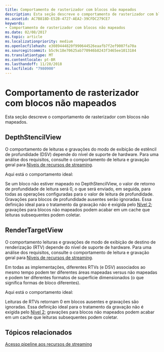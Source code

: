 ```yaml
---
title: Comportamento de rasterizador com blocos não mapeados
description: Esta seção descreve o comportamento de rasterizador com blocos não mapeados.
ms.assetid: AC7B818D-E52B-4727-AEA2-39CFDC279CE7
keywords:
- Comportamento de rasterizador com blocos não mapeados
ms.date: 02/08/2017
ms.topic: article
ms.localizationpriority: medium
ms.openlocfilehash: e3089444820f990644526eaafb7f2ef9007fa70a
ms.sourcegitcommit: b5c9c18e70625ab770946b8243f3465ee1013184
ms.translationtype: MT
ms.contentlocale: pt-BR
ms.lasthandoff: 11/28/2018
ms.locfileid: "7980900"
---
```

# <a name="span-iddirect3dconceptsrasterizerbehaviorwithnon-mappedtilesspanrasterizer-behavior-with-non-mapped-tiles"></a><span id="direct3dconcepts.rasterizer_behavior_with_non-mapped_tiles"></span>Comportamento de rasterizador com blocos não mapeados


Esta seção descreve o comportamento de rasterizador com blocos não mapeados.

## <a name="span-iddepthstencilviewspanspan-iddepthstencilviewspanspan-iddepthstencilviewspandepthstencilview"></a><span id="DepthStencilView"></span><span id="depthstencilview"></span><span id="DEPTHSTENCILVIEW"></span>DepthStencilView


O comportamento de leituras e gravações do modo de exibição de estêncil de profundidade (DSV) depende do nível de suporte de hardware. Para uma análise dos requisitos, consulte o comportamento de leitura e gravação geral para [Níveis de recursos de streaming](streaming-resources-features-tiers.md).

Aqui está o comportamento ideal:

Se um bloco não estiver mapeado no DepthStencilView, o valor de retorno de profundidade de leitura será 0, o que será enviado, em seguida, para todas as operações configuradas para o valor de leitura de profundidade. Gravações para blocos de profundidade ausentes serão ignoradas. Essa definição ideal para o tratamento da gravação não é exigida pelo [Nível 2](tier-2.md); gravações para blocos não mapeados podem acabar em um cache que leituras subsequentes podem coletar.

## <a name="span-idrendertargetviewspanspan-idrendertargetviewspanspan-idrendertargetviewspanrendertargetview"></a><span id="RenderTargetView"></span><span id="rendertargetview"></span><span id="RENDERTARGETVIEW"></span>RenderTargetView


O comportamento leituras e gravações de modo de exibição de destino de renderização (RTV) depende do nível de suporte de hardware. Para uma análise dos requisitos, consulte o comportamento de leitura e gravação geral para [Níveis de recursos de streaming](streaming-resources-features-tiers.md).

Em todas as implementações, diferentes RTVs (e DSV) associados ao mesmo tempo podem ter diferentes áreas mapeadas versus não mapeadas e podem ter diferentes formatos de superfície dimensionados (o que significa formas de bloco diferentes).

Aqui está o comportamento ideal:

Leituras de RTVs retornam 0 em blocos ausentes e gravações são ignoradas. Essa definição ideal para o tratamento da gravação não é exigida pelo [Nível 2](tier-2.md); gravações para blocos não mapeados podem acabar em um cache que leituras subsequentes podem coletar.

## <a name="span-idrelated-topicsspanrelated-topics"></a><span id="related-topics"></span>Tópicos relacionados


[Acesso pipeline aos recursos de streaming](pipeline-access-to-streaming-resources.md)

 

 




